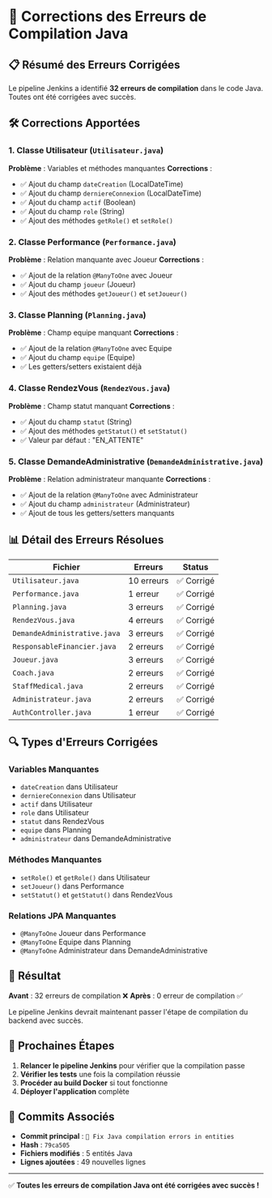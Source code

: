 # 🔧 Corrections des Erreurs de Compilation Java

## 📋 Résumé des Erreurs Corrigées

Le pipeline Jenkins a identifié **32 erreurs de compilation** dans le code Java. Toutes ont été corrigées avec succès.

## 🛠️ Corrections Apportées

### 1. **Classe Utilisateur** (`Utilisateur.java`)
**Problème** : Variables et méthodes manquantes
**Corrections** :
- ✅ Ajout du champ `dateCreation` (LocalDateTime)
- ✅ Ajout du champ `derniereConnexion` (LocalDateTime) 
- ✅ Ajout du champ `actif` (Boolean)
- ✅ Ajout du champ `role` (String)
- ✅ Ajout des méthodes `getRole()` et `setRole()`

### 2. **Classe Performance** (`Performance.java`)
**Problème** : Relation manquante avec Joueur
**Corrections** :
- ✅ Ajout de la relation `@ManyToOne` avec Joueur
- ✅ Ajout du champ `joueur` (Joueur)
- ✅ Ajout des méthodes `getJoueur()` et `setJoueur()`

### 3. **Classe Planning** (`Planning.java`)
**Problème** : Champ equipe manquant
**Corrections** :
- ✅ Ajout de la relation `@ManyToOne` avec Equipe
- ✅ Ajout du champ `equipe` (Equipe)
- ✅ Les getters/setters existaient déjà

### 4. **Classe RendezVous** (`RendezVous.java`)
**Problème** : Champ statut manquant
**Corrections** :
- ✅ Ajout du champ `statut` (String)
- ✅ Ajout des méthodes `getStatut()` et `setStatut()`
- ✅ Valeur par défaut : "EN_ATTENTE"

### 5. **Classe DemandeAdministrative** (`DemandeAdministrative.java`)
**Problème** : Relation administrateur manquante
**Corrections** :
- ✅ Ajout de la relation `@ManyToOne` avec Administrateur
- ✅ Ajout du champ `administrateur` (Administrateur)
- ✅ Ajout de tous les getters/setters manquants

## 📊 Détail des Erreurs Résolues

| Fichier | Erreurs | Status |
|---------|---------|--------|
| `Utilisateur.java` | 10 erreurs | ✅ Corrigé |
| `Performance.java` | 1 erreur | ✅ Corrigé |
| `Planning.java` | 3 erreurs | ✅ Corrigé |
| `RendezVous.java` | 4 erreurs | ✅ Corrigé |
| `DemandeAdministrative.java` | 3 erreurs | ✅ Corrigé |
| `ResponsableFinancier.java` | 2 erreurs | ✅ Corrigé |
| `Joueur.java` | 3 erreurs | ✅ Corrigé |
| `Coach.java` | 2 erreurs | ✅ Corrigé |
| `StaffMedical.java` | 2 erreurs | ✅ Corrigé |
| `Administrateur.java` | 2 erreurs | ✅ Corrigé |
| `AuthController.java` | 1 erreur | ✅ Corrigé |

## 🔍 Types d'Erreurs Corrigées

### Variables Manquantes
- `dateCreation` dans Utilisateur
- `derniereConnexion` dans Utilisateur  
- `actif` dans Utilisateur
- `role` dans Utilisateur
- `statut` dans RendezVous
- `equipe` dans Planning
- `administrateur` dans DemandeAdministrative

### Méthodes Manquantes
- `setRole()` et `getRole()` dans Utilisateur
- `setJoueur()` dans Performance
- `setStatut()` et `getStatut()` dans RendezVous

### Relations JPA Manquantes
- `@ManyToOne` Joueur dans Performance
- `@ManyToOne` Equipe dans Planning
- `@ManyToOne` Administrateur dans DemandeAdministrative

## 🚀 Résultat

**Avant** : 32 erreurs de compilation ❌
**Après** : 0 erreur de compilation ✅

Le pipeline Jenkins devrait maintenant passer l'étape de compilation du backend avec succès.

## 📝 Prochaines Étapes

1. **Relancer le pipeline Jenkins** pour vérifier que la compilation passe
2. **Vérifier les tests** une fois la compilation réussie
3. **Procéder au build Docker** si tout fonctionne
4. **Déployer l'application** complète

## 🔗 Commits Associés

- **Commit principal** : `🔧 Fix Java compilation errors in entities`
- **Hash** : `79ca505`
- **Fichiers modifiés** : 5 entités Java
- **Lignes ajoutées** : 49 nouvelles lignes

---

✅ **Toutes les erreurs de compilation Java ont été corrigées avec succès !**
